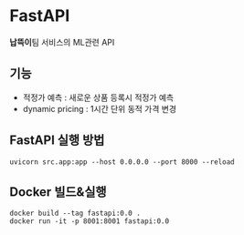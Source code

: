 # FastAPI
**납뜩이**팀 서비스의 ML관련 API

## 기능
* 적정가 예측 : 새로운 상품 등록시 적정가 예측
* dynamic pricing : 1시간 단위 동적 가격 변경

## FastAPI 실행 방법

```shell
uvicorn src.app:app --host 0.0.0.0 --port 8000 --reload
```

## Docker 빌드&실행

```shell
docker build --tag fastapi:0.0 .
docker run -it -p 8001:8001 fastapi:0.0
```